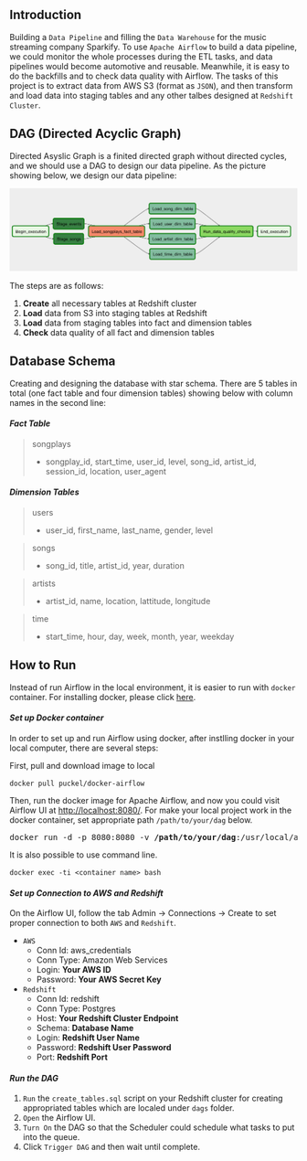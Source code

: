 ## Introduction
Building a `Data Pipeline` and filling the `Data Warehouse` for the music streaming company Sparkify. 
To use `Apache Airflow` to build a data pipeline, we could monitor the whole processes during the ETL tasks, 
and data pipelines would become automotive and reusable. Meanwhile, it is easy to do the backfills and to 
check data quality with Airflow. The tasks of this project is to extract data from AWS S3 (format as `JSON`), 
and then transform and load data into staging tables and any other talbes designed at `Redshift Cluster`. 


## DAG (Directed Acyclic Graph)
Directed Asyslic Graph is a finited directed graph without directed cycles, and we should use a DAG to 
design our data pipeline. As the picture showing below, we design our data pipeline:


![dag_picture](/pictures/dag.png)

The steps are as follows:
1. **Create** all necessary tables at Redshift cluster
2. **Load** data from S3 into staging tables at Redshift
3. **Load** data from staging tables into fact and dimension tables
4. **Check** data quality of all fact and dimension tables

## Database Schema
Creating and designing the database with star schema. There are 5 tables in total (one fact
table and four dimension tables) showing below with column names in the second line:
#### *Fact Table*
   > songplays
   > - songplay_id, start_time, user_id, level, song_id, artist_id, session_id, location, user_agent
#### *Dimension Tables*
   > users
   > - user_id, first_name, last_name, gender, level

   > songs
   > - song_id, title, artist_id, year, duration

   > artists
   > - artist_id, name, location, lattitude, longitude

   > time
   > - start_time, hour, day, week, month, year, weekday
        
## How to Run
Instead of run Airflow in the local environment, it is easier to run with `docker` container. For installing 
docker, please click [here](https://docs.docker.com/docker-for-mac/install/). 
#### *Set up Docker container*
In order to set up and run Airflow using docker, after instlling docker in your local computer, 
there are several steps:

First, pull and download image to local 
```$xslt
docker pull puckel/docker-airflow
```
Then, run the docker image for Apache Airflow, and now you could visit Airflow UI at 
[http://localhost:8080/](http://localhost:8080/). For make your local project work in the docker container,
set appropriate path `/path/to/your/dag` below.
<pre>
docker run -d -p 8080:8080 -v <b>/path/to/your/dag</b>:/usr/local/airflow/dags  puckel/docker-airflow webserver
</pre>
It is also possible to use command line.
```$xslt
docker exec -ti <container name> bash
```
#### *Set up Connection to **AWS** and **Redshift***
On the Airflow UI, follow the tab Admin -> Connections -> Create to set proper connection to both `AWS` and 
`Redshift`.
- `AWS`
    - Conn Id: aws_credentials
    - Conn Type: Amazon Web Services
    - Login: **Your AWS ID**
    - Password: **Your AWS Secret Key**
- `Redshift`
    - Conn Id: redshift
    - Conn Type: Postgres
    - Host: **Your Redshift Cluster Endpoint**
    - Schema: **Database Name**
    - Login: **Redshift User Name**
    - Password: **Redshift User Password**
    - Port: **Redshift Port**
#### *Run the DAG*
1. `Run` the `create_tables.sql` script on your Redshift cluster for creating appropriated tables
which are localed under `dags` folder.
2. `Open` the Airflow UI.
3. `Turn On` the DAG so that the Scheduler could schedule what tasks to put into the queue.
4. Click `Trigger DAG` and then wait until complete.